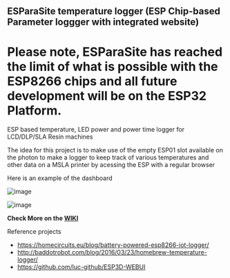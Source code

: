 
## ESParaSite temperature logger (ESP Chip-based Parameter loggger with integrated website)

# Please note, ESParaSite has reached the limit of what is possible with the ESP8266 chips and all future development will be on the ESP32 Platform.

ESP based temperature, LED power and power time logger for LCD/DLP/SLA Resin machines

The idea for this project is to make use of the empty ESP01 slot available on the photon to make a logger to keep track of various temperatures and other data on a MSLA printer by acessing the ESP with a regular browser

Here is an example of the dashboard

![image](https://raw.githubusercontent.com/Photonsters/ESParaSite_TemperatureLogger/master/Docs/Images/Annotation%202020-05-24%20124211.jpg)

![image](https://user-images.githubusercontent.com/11083514/54575800-76293680-49ed-11e9-9d85-362e04bd88fa.png)


**Check More on the [WIKI](https://github.com/Photonsters/ESParaSite_TemperatureLogger/wiki)**


Reference projects
- https://homecircuits.eu/blog/battery-powered-esp8266-iot-logger/
- http://baddotrobot.com/blog/2016/03/23/homebrew-temperature-logger/
- https://github.com/luc-github/ESP3D-WEBUI


